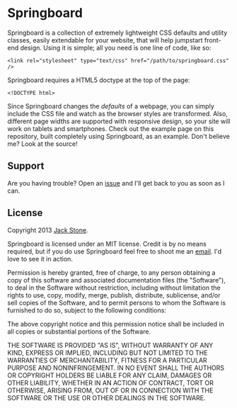 Springboard
===========

Springboard is a collection of extremely lightweight CSS defaults and utility classes, easily extendable for your website, that will help jumpstart front-end design. Using it is simple; all you need is one line of code, like so:

`<link rel="stylesheet" type="text/css" href="/path/to/springboard.css" />`

Springboard requires a HTML5 doctype at the top of the page:

`<!DOCTYPE html>`

Since Springboard changes the *defaults* of a webpage, you can simply include the CSS file and watch as the browser styles are transformed. Also, different page widths are supported with responsive design, so your site will work on tablets and smartphones. Check out the example page on this repository, built completely using Springboard, as an example. Don't believe me? Look at the source!

Support
-------

Are you having trouble? Open an [issue](https://github.com/JackStone123/Springboard/issues "Issue") and I'll get back to you as soon as I can.

License
-------

Copyright 2013 [Jack Stone](http://jackstonedev.com "Jack Stone").

Springboard is licensed under an MIT license. Credit is by no means required, but if you do use Springboard feel free to shoot me an [email](mailto:jack@jackstonedev.com "Email"). I'd love to see it in action. 

Permission is hereby granted, free of charge, to any person obtaining a copy of this software and associated documentation files (the "Software"), to deal in the Software without restriction, including without limitation the rights to use, copy, modify, merge, publish, distribute, sublicense, and/or sell copies of the Software, and to permit persons to whom the Software is furnished to do so, subject to the following conditions: 

The above copyright notice and this permission notice shall be included in all copies or substantial portions of the Software. 

THE SOFTWARE IS PROVIDED "AS IS", WITHOUT WARRANTY OF ANY KIND, EXPRESS OR IMPLIED, INCLUDING BUT NOT LIMITED TO THE WARRANTIES OF MERCHANTABILITY, FITNESS FOR A PARTICULAR PURPOSE AND NONINFRINGEMENT. IN NO EVENT SHALL THE AUTHORS OR COPYRIGHT HOLDERS BE LIABLE FOR ANY CLAIM, DAMAGES OR OTHER LIABILITY, WHETHER IN AN ACTION OF CONTRACT, TORT OR OTHERWISE, ARISING FROM, OUT OF OR IN CONNECTION WITH THE SOFTWARE OR THE USE OR OTHER DEALINGS IN THE SOFTWARE.
